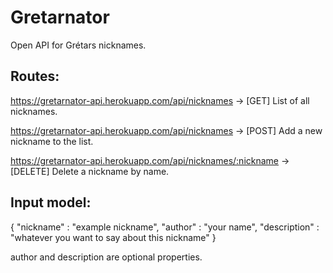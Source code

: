 # Gretarnator
Open API for Grétars nicknames.

## Routes:

https://gretarnator-api.herokuapp.com/api/nicknames  -> [GET] List of all nicknames.

https://gretarnator-api.herokuapp.com/api/nicknames  -> [POST] Add a new nickname to the list.

https://gretarnator-api.herokuapp.com/api/nicknames/:nickname  -> [DELETE] Delete a nickname by name.

## Input model:

{
  "nickname" : "example nickname",
  "author" : "your name",
  "description" : "whatever you want to say about this nickname"
}

author and description are optional properties.
